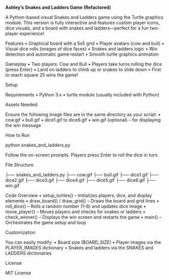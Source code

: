 **Ashley’s Snakes and Ladders Game (Refactored)**

A Python-based visual Snakes and Ladders game using the Turtle graphics module. This version is fully interactive and features custom player icons, dice visuals, and a board with snakes and ladders—perfect for a fun two-player experience!

Features
	•	Graphical board with a 5x5 grid
	•	Player avatars (cow and bull)
	•	Visual dice rolls (images of dice faces)
	•	Snakes and ladders logic
	•	Win detection and automatic game restart
	•	Smooth turtle graphics animation

Gameplay
	•	Two players: Cow and Bull
	•	Players take turns rolling the dice (press Enter)
	•	Land on ladders to climb up or snakes to slide down
	•	First to reach square 25 wins the game!

Setup

Requirements
	•	Python 3.x
	•	turtle module (usually included with Python)

Assets Needed

Ensure the following image files are in the same directory as your script:
	•	cow.gif
	•	bull.gif
	•	dice1.gif to dice6.gif
	•	win.gif (optional) – for displaying the win message

How to Run

python snakes_and_ladders.py

Follow the on-screen prompts. Players press Enter to roll the dice in turn.

File Structure

├── snakes_and_ladders.py
├── cow.gif
├── bull.gif
├── dice1.gif
├── dice2.gif
├── dice3.gif
├── dice4.gif
├── dice5.gif
├── dice6.gif
├── win.gif

Code Overview
	•	setup_turtles() – Initializes players, dice, and display elements
	•	draw_board() / draw_grid() – Draws the board and grid lines
	•	roll_dice() – Rolls a random number (1–6) and updates dice image
	•	move_player() – Moves players and checks for snakes or ladders
	•	check_winner() – Displays the win screen and restarts the game
	•	main() – Orchestrates the game setup and loop

Customization

You can easily modify:
	•	Board size (BOARD_SIZE)
	•	Player images via the PLAYER_IMAGES dictionary
	•	Snakes and ladders via the SNAKES and LADDERS dictionaries

License

MIT License
